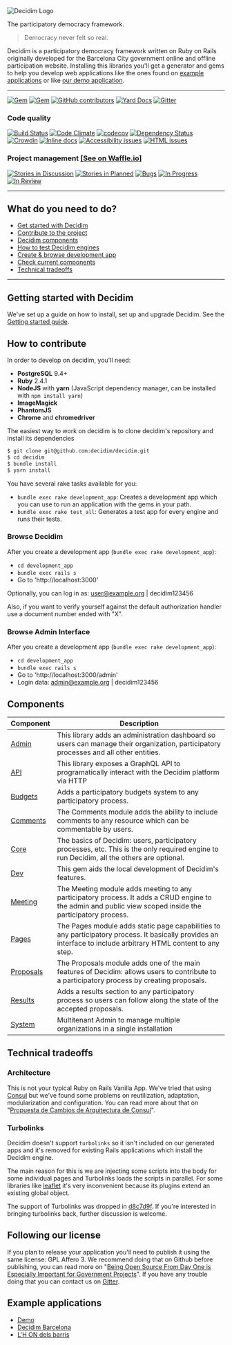 <img src="https://decidim.github.io/images/logo.svg" alt="Decidim Logo">

The participatory democracy framework.

> Democracy never felt so real.

Decidim is a participatory democracy framework written on Ruby on Rails originally developed for the Barcelona City government online and offline participation website. Installing this libraries you'll get a generator and gems to help you develop web applications like the ones found on [example applications](#example-applications) or like [our demo application](http://staging.decidim.codegram.com).

---

[![Gem](https://img.shields.io/gem/v/decidim.svg)](https://rubygems.org/gems/decidim)
[![Gem](https://img.shields.io/gem/dt/decidim.svg)](https://rubygems.org/gems/decidim)
[![GitHub contributors](https://img.shields.io/github/contributors/decidim/decidim.svg)](https://github.com/decidim/decidim/graphs/contributors)
[![Yard Docs](http://img.shields.io/badge/yard-docs-blue.svg)](http://rubydoc.info/github/decidim/decidim/master)
[![Gitter](https://img.shields.io/gitter/room/nwjs/nw.js.svg)](https://gitter.im/decidim/decidim)


### Code quality
[![Build Status](https://img.shields.io/circleci/project/github/decidim/decidim/master.svg)](https://circleci.com/gh/decidim/decidim)
[![Code Climate](https://img.shields.io/codeclimate/github/decidim/decidim.svg)](https://codeclimate.com/github/decidim/decidim/trends)
[![codecov](https://img.shields.io/codecov/c/github/decidim/decidim.svg)](https://codecov.io/gh/decidim/decidim)
[![Dependency Status](https://img.shields.io/gemnasium/decidim/decidim.svg)](https://gemnasium.com/github.com/decidim/decidim)
[![Crowdin](https://d322cqt584bo4o.cloudfront.net/decidim/localized.svg)](https://crowdin.com/project/decidim/invite)
[![Inline docs](http://inch-ci.org/github/decidim/decidim.svg?branch=master)](http://inch-ci.org/github/decidim/decidim)
[![Accessibility issues](https://rocketvalidator.com/badges/a11y_issues.svg?url=http://staging.decidim.codegram.com/)](https://rocketvalidator.com/badges/link?url=http://staging.decidim.codegram.com/&report=a11y)
[![HTML issues](https://rocketvalidator.com/badges/html_issues.svg?url=http://staging.decidim.codegram.com/)](https://rocketvalidator.com/badges/link?url=http://staging.decidim.codegram.com/&report=html)

### Project management [[See on Waffle.io]](https://waffle.io/decidim/decidim)
[![Stories in Discussion](https://img.shields.io/waffle/label/decidim/decidim/discussion.svg)](https://github.com/decidim/decidim/issues?q=is%3Aopen+is%3Aissue+label%3Adiscussion)
[![Stories in Planned](https://img.shields.io/waffle/label/decidim/decidim/planned.svg)](https://github.com/decidim/decidim/issues?q=is%3Aopen+is%3Aissue+label%3Aplanned)
[![Bugs](https://img.shields.io/waffle/label/decidim/decidim/bug.svg)](https://github.com/decidim/decidim/issues?q=is%3Aopen+is%3Aissue+label%3Abug)
[![In Progress](https://img.shields.io/waffle/label/decidim/decidim/in-progress.svg)](https://github.com/decidim/decidim/issues?q=is%3Aopen+is%3Aissue+label%3Ain-progress)
[![In Review](https://img.shields.io/waffle/label/decidim/decidim/in-review.svg)](https://github.com/decidim/decidim/issues?q=is%3Aopen+is%3Aissue+label%3Ain-review)

---

## What do you need to do?

- [Get started with Decidim](#getting-started-with-decidim)
- [Contribute to the project](#how-to-contribute)
- [Decidim components](#components)
- [How to test Decidim engines](#testing)
- [Create & browse development app](#browse-decidim)
- [Check current components](#components)
- [Technical tradeoffs](#technical-tradeoffs)

---

## Getting started with Decidim

We've set up a guide on how to install, set up and upgrade Decidim. See the [Getting started guide](https://github.com/decidim/decidim/blob/master/docs/getting_started.md).

## How to contribute

In order to develop on decidim, you'll need:

* **PostgreSQL** 9.4+
* **Ruby** 2.4.1
* **NodeJS** with **yarn** (JavaScript dependency manager, can be installed with `npm install yarn`)
* **ImageMagick**
* **PhantomJS**
* **Chrome** and **chromedriver**

The easiest way to work on decidim is to clone decidim's repository and install its dependencies

```bash
$ git clone git@github.com:decidim/decidim.git
$ cd decidim
$ bundle install
$ yarn install
```

You have several rake tasks available for you:

* `bundle exec rake development_app`: Creates a development app which you can use to run an application with the gems in your path.
* `bundle exec rake test_all`: Generates a test app for every engine and runs their tests.

### Browse Decidim

After you create a development app (`bundle exec rake development_app`):
- `cd development_app`
- `bundle exec rails s`
- Go to 'http://localhost:3000'

Optionally, you can log in as: user@example.org | decidim123456

Also, if you want to verify yourself against the default authorization handler use a document number ended with "X".


### Browse Admin Interface

After you create a development app (`bundle exec rake development_app`):
- `cd development_app`
- `bundle exec rails s`
- Go to 'http://localhost:3000/admin'
- Login data: admin@example.org | decidim123456


## Components


| Component        | Description           |
| ------------- |-------------|
| [Admin](https://github.com/decidim/decidim/tree/master/decidim-admin)      | This library adds an administration dashboard so users can manage their organization, participatory processes and all other entities. |
| [API](https://github.com/decidim/decidim/tree/master/decidim-api)      | This library exposes a GraphQL API to programatically interact with the Decidim platform via HTTP      |
| [Budgets](https://github.com/decidim/decidim/tree/master/decidim-budgets) | Adds a participatory budgets system to any participatory process. |
| [Comments](https://github.com/decidim/decidim/tree/master/decidim-comments) | The Comments module adds the ability to include comments to any resource which can be commentable by users.      |
| [Core](https://github.com/decidim/decidim/tree/master/decidim-core) | The basics of Decidim: users, participatory processes, etc. This is the only required engine to run Decidim, all the others are optional. |
| [Dev](https://github.com/decidim/decidim/tree/master/decidim-dev) | This gem aids the local development of Decidim's features. |
| [Meeting](https://github.com/decidim/decidim/tree/master/decidim-meetings) | The Meeting module adds meeting to any participatory process. It adds a CRUD engine to the admin and public view scoped inside the participatory process. |
| [Pages](https://github.com/decidim/decidim/tree/master/decidim-pages) | The Pages module adds static page capabilities to any participatory process. It basically provides an interface to include arbitrary HTML content to any step. |
| [Proposals](https://github.com/decidim/decidim/tree/master/decidim-proposals) | The Proposals module adds one of the main features of Decidim: allows users to contribute to a participatory process by creating proposals. |
| [Results](https://github.com/decidim/decidim/tree/master/decidim-results) | Adds a results section to any participatory process so users can follow along the state of the accepted proposals. |
| [System](https://github.com/decidim/decidim/tree/master/decidim-system) | Multitenant Admin to manage multiple organizations in a single installation |

## Technical tradeoffs

### Architecture

This is not your typical Ruby on Rails Vanilla App. We've tried that using [Consul](http://decide.es) but we've found some problems on reutilization, adaptation, modularization and configuration. You can read more about that on "[Propuesta de Cambios de Arquitectura de Consul](https://www.gitbook.com/book/alabs/propuesta-de-cambios-en-la-arquitectura-de-consul/details)".

### Turbolinks

Decidim doesn't support `turbolinks` so it isn't included on our generated apps and it's removed for existing Rails applications which install the Decidim engine.

The main reason for this is we are injecting some scripts into the body for some individual pages and Turbolinks loads the scripts in parallel. For some libraries like [leaflet](http://leafletjs.com/) it's very inconvenient because its plugins extend an existing global object.

The support of Turbolinks was dropped in [d8c7d9f](https://github.com/decidim/decidim/commit/d8c7d9f63e4d75307e8f7a0360bef977fab209b6). If you're interested in bringing turbolinks back, further discussion is welcome.

## Following our license

If you plan to release your application you'll need to publish it using the same license: GPL Affero 3. We recommend doing that on Github before publishing, you can read more on "[Being Open Source From Day One is Especially Important for Government Projects](http://producingoss.com/en/governments-and-open-source.html#starting-open-for-govs)". If you have any trouble doing that you can contact us on [Gitter](https://gitter.im/decidim/decidim).


## Example applications

* [Demo](http://staging.decidim.codegram.com)
* [Decidim Barcelona](https://decidim.barcelona)
* [L'H ON dels barris](https://www.lhon-participa.cat)
